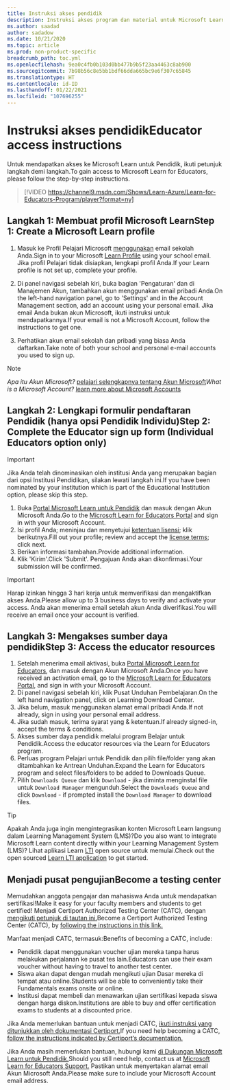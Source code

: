 ```yaml
---
title: Instruksi akses pendidik
description: Instruksi akses program dan material untuk Microsoft Learn untuk Pendidik.
ms.author: saadad
author: sadadow
ms.date: 10/21/2020
ms.topic: article
ms.prod: non-product-specific
breadcrumb_path: toc.yml
ms.openlocfilehash: 9ea0c4fb0b103d0bb477b9b5f23aa4463c8ab900
ms.sourcegitcommit: 7b98b56c8e5bb1bdf66dda665bc9e6f307c65845
ms.translationtype: HT
ms.contentlocale: id-ID
ms.lasthandoff: 01/22/2021
ms.locfileid: "107696255"
---
```

# <a name="educator-access-instructions"></a><span data-ttu-id="e5518-103">Instruksi akses pendidik</span><span class="sxs-lookup"><span data-stu-id="e5518-103">Educator access instructions</span></span>

<span data-ttu-id="e5518-104">Untuk mendapatkan akses ke Microsoft Learn untuk Pendidik, ikuti petunjuk langkah demi langkah.</span><span class="sxs-lookup"><span data-stu-id="e5518-104">To gain access to Microsoft Learn for Educators, please follow the step-by-step instructions.</span></span>

> [!VIDEO https://channel9.msdn.com/Shows/Learn-Azure/Learn-for-Educators-Program/player?format=ny]

## <a name="step-1-create-a-microsoft-learn-profile"></a><span data-ttu-id="e5518-105">Langkah 1: Membuat profil Microsoft Learn</span><span class="sxs-lookup"><span data-stu-id="e5518-105">Step 1: Create a Microsoft Learn profile</span></span>

1. <span data-ttu-id="e5518-106">Masuk ke Profil Pelajari Microsoft [menggunakan](https://techprofile.microsoft.com/register) email sekolah Anda.</span><span class="sxs-lookup"><span data-stu-id="e5518-106">Sign in to your Microsoft [Learn Profile](https://techprofile.microsoft.com/register) using your school email.</span></span> <span data-ttu-id="e5518-107">Jika profil Pelajari tidak disiapkan, lengkapi profil Anda.</span><span class="sxs-lookup"><span data-stu-id="e5518-107">If your Learn profile is not set up, complete your profile.</span></span>

1. <span data-ttu-id="e5518-108">Di panel navigasi sebelah kiri, buka bagian 'Pengaturan' dan di Manajemen Akun, tambahkan akun menggunakan email pribadi Anda.</span><span class="sxs-lookup"><span data-stu-id="e5518-108">On the left-hand navigation panel, go to 'Settings' and in the Account Management section, add an account using your personal email.</span></span>  <span data-ttu-id="e5518-109">Jika email Anda bukan akun Microsoft, ikuti instruksi untuk mendapatkannya.</span><span class="sxs-lookup"><span data-stu-id="e5518-109">If your email is not a Microsoft Account, follow the instructions to get one.</span></span>

1. <span data-ttu-id="e5518-110">Perhatikan akun email sekolah dan pribadi yang biasa Anda daftarkan.</span><span class="sxs-lookup"><span data-stu-id="e5518-110">Take note of both your school and personal e-mail accounts you used to sign up.</span></span>

> [!Note]
> <span data-ttu-id="e5518-111">*Apa itu Akun Microsoft?* [pelajari selengkapnya tentang Akun Microsoft](https://support.microsoft.com/help/4028195/microsoft-account-how-to-sign-in)</span><span class="sxs-lookup"><span data-stu-id="e5518-111">*What is a Microsoft Account?* [learn more about Microsoft Accounts](https://support.microsoft.com/help/4028195/microsoft-account-how-to-sign-in)</span></span>



## <a name="step-2-complete-the-educator-sign-up-form-individual-educators-option-only"></a><span data-ttu-id="e5518-112">Langkah 2: Lengkapi formulir pendaftaran Pendidik (hanya opsi Pendidik Individu)</span><span class="sxs-lookup"><span data-stu-id="e5518-112">Step 2: Complete the Educator sign up form (Individual Educators option only)</span></span>

> [!IMPORTANT]
> <span data-ttu-id="e5518-113">Jika Anda telah dinominasikan oleh institusi Anda yang merupakan bagian dari opsi Institusi Pendidikan, silakan lewati langkah ini.</span><span class="sxs-lookup"><span data-stu-id="e5518-113">If you have been nominated by your institution which is part of the Educational Institution option, please skip this step.</span></span>

1. <span data-ttu-id="e5518-114">Buka [Portal Microsoft Learn untuk Pendidik](https://aka.ms/MSLEPort) dan masuk dengan Akun Microsoft Anda.</span><span class="sxs-lookup"><span data-stu-id="e5518-114">Go to the [Microsoft Learn for Educators Portal](https://aka.ms/MSLEPort) and sign in with your Microsoft Account.</span></span>
1. <span data-ttu-id="e5518-115">Isi profil Anda; meninjau dan menyetujui [ketentuan lisensi](https://docs.microsoft.com/legal/educator-courseware/terms); klik berikutnya.</span><span class="sxs-lookup"><span data-stu-id="e5518-115">Fill out your profile; review and accept the [license terms](https://docs.microsoft.com/legal/educator-courseware/terms); click next.</span></span>
1. <span data-ttu-id="e5518-116">Berikan informasi tambahan.</span><span class="sxs-lookup"><span data-stu-id="e5518-116">Provide additional information.</span></span>
1. <span data-ttu-id="e5518-117">Klik 'Kirim'.</span><span class="sxs-lookup"><span data-stu-id="e5518-117">Click 'Submit'.</span></span> <span data-ttu-id="e5518-118">Pengajuan Anda akan dikonfirmasi.</span><span class="sxs-lookup"><span data-stu-id="e5518-118">Your submission will be confirmed.</span></span>

> [!IMPORTANT]
> <span data-ttu-id="e5518-119">Harap izinkan hingga 3 hari kerja untuk memverifikasi dan mengaktifkan akses Anda.</span><span class="sxs-lookup"><span data-stu-id="e5518-119">Please allow up to 3 business days to verify and activate your access.</span></span> <span data-ttu-id="e5518-120">Anda akan menerima email setelah akun Anda diverifikasi.</span><span class="sxs-lookup"><span data-stu-id="e5518-120">You will receive an email once your account is verified.</span></span>

## <a name="step-3-access-the-educator-resources"></a><span data-ttu-id="e5518-121">Langkah 3: Mengakses sumber daya pendidik</span><span class="sxs-lookup"><span data-stu-id="e5518-121">Step 3: Access the educator resources</span></span>

1. <span data-ttu-id="e5518-122">Setelah menerima email aktivasi, buka [Portal Microsoft Learn for Educators](https://aka.ms/MSLEPort), dan masuk dengan Akun Microsoft Anda.</span><span class="sxs-lookup"><span data-stu-id="e5518-122">Once you have received an activation email, go to the [Microsoft Learn for Educators Portal](https://aka.ms/MSLEPort), and sign in with your Microsoft Account.</span></span>
1. <span data-ttu-id="e5518-123">Di panel navigasi sebelah kiri, klik Pusat Unduhan Pembelajaran.</span><span class="sxs-lookup"><span data-stu-id="e5518-123">On the left hand navigation panel, click on Learning Download Center.</span></span>  
1. <span data-ttu-id="e5518-124">Jika belum, masuk menggunakan alamat email pribadi Anda.</span><span class="sxs-lookup"><span data-stu-id="e5518-124">If not already, sign in using your personal email address.</span></span>
1. <span data-ttu-id="e5518-125">Jika sudah masuk, terima syarat yang & ketentuan.</span><span class="sxs-lookup"><span data-stu-id="e5518-125">If already signed-in, accept the terms & conditions.</span></span>
1. <span data-ttu-id="e5518-126">Akses sumber daya pendidik melalui program Belajar untuk Pendidik.</span><span class="sxs-lookup"><span data-stu-id="e5518-126">Access the educator resources via the Learn for Educators program.</span></span>
1. <span data-ttu-id="e5518-127">Perluas program Pelajari untuk Pendidik dan pilih file/folder yang akan ditambahkan ke Antrean Unduhan.</span><span class="sxs-lookup"><span data-stu-id="e5518-127">Expand the Learn for Educators program and select files/folders to be added to Downloads Queue.</span></span>
1. <span data-ttu-id="e5518-128">Pilih `Downloads Queue` dan klik `Download` - jika diminta menginstal file untuk `Download Manager` mengunduh.</span><span class="sxs-lookup"><span data-stu-id="e5518-128">Select the `Downloads Queue` and click `Download` - if prompted install the `Download Manager` to download files.</span></span>

> [!Tip]
> <span data-ttu-id="e5518-129">Apakah Anda juga ingin mengintegrasikan konten Microsoft Learn langsung dalam Learning Management System (LMS)?</span><span class="sxs-lookup"><span data-stu-id="e5518-129">Do you also want to integrate Microsoft Learn content directly within your Learning Management System (LMS)?</span></span> <span data-ttu-id="e5518-130">Lihat aplikasi Learn [LTI](https://docs.microsoft.com/learn/support/lti-application) open source untuk memulai.</span><span class="sxs-lookup"><span data-stu-id="e5518-130">Check out the open sourced [Learn LTI application](https://docs.microsoft.com/learn/support/lti-application) to get started.</span></span>

## <a name="become-a-testing-center"></a><span data-ttu-id="e5518-131">Menjadi pusat pengujian</span><span class="sxs-lookup"><span data-stu-id="e5518-131">Become a testing center</span></span>

<span data-ttu-id="e5518-132">Memudahkan anggota pengajar dan mahasiswa Anda untuk mendapatkan sertifikasi!</span><span class="sxs-lookup"><span data-stu-id="e5518-132">Make it easy for your faculty members and students to get certified!</span></span> <span data-ttu-id="e5518-133">Menjadi Certiport Authorized Testing Center (CATC), dengan [mengikuti petunjuk di tautan ini.](https://certiport.pearsonvue.com/Educator-resources/Get-started)</span><span class="sxs-lookup"><span data-stu-id="e5518-133">Become a Certiport Authorized Testing Center (CATC), by [following the instructions in this link.](https://certiport.pearsonvue.com/Educator-resources/Get-started)</span></span>

<span data-ttu-id="e5518-134">Manfaat menjadi CATC, termasuk:</span><span class="sxs-lookup"><span data-stu-id="e5518-134">Benefits of becoming a CATC, include:</span></span>

- <span data-ttu-id="e5518-135">Pendidik dapat menggunakan voucher ujian mereka tanpa harus melakukan perjalanan ke pusat tes lain.</span><span class="sxs-lookup"><span data-stu-id="e5518-135">Educators can use their exam voucher without having to travel to another test center.</span></span>
- <span data-ttu-id="e5518-136">Siswa akan dapat dengan mudah mengikuti ujian Dasar mereka di tempat atau online.</span><span class="sxs-lookup"><span data-stu-id="e5518-136">Students will be able to conveniently take their Fundamentals exams onsite or online.</span></span>
- <span data-ttu-id="e5518-137">Institusi dapat membeli dan menawarkan ujian sertifikasi kepada siswa dengan harga diskon.</span><span class="sxs-lookup"><span data-stu-id="e5518-137">Institutions are able to buy and offer certification exams to students at a discounted price.</span></span>

<span data-ttu-id="e5518-138">Jika Anda memerlukan bantuan untuk menjadi CATC, [ikuti instruksi yang ditunjukkan oleh dokumentasi Certiport.](https://certiport.pearsonvue.com/Support/Support-for-CATCs)</span><span class="sxs-lookup"><span data-stu-id="e5518-138">If you need help becoming a CATC, [follow the instructions indicated by Certiport’s documentation.](https://certiport.pearsonvue.com/Support/Support-for-CATCs)</span></span>

<span data-ttu-id="e5518-139">Jika Anda masih memerlukan bantuan, hubungi kami [di Dukungan Microsoft Learn untuk Pendidik.](mailto:mslesup@microsoft.com)</span><span class="sxs-lookup"><span data-stu-id="e5518-139">Should you still need help, contact us at [Microsoft Learn for Educators Support.](mailto:mslesup@microsoft.com)</span></span> <span data-ttu-id="e5518-140">Pastikan untuk menyertakan alamat email Akun Microsoft Anda.</span><span class="sxs-lookup"><span data-stu-id="e5518-140">Please make sure to include your Microsoft Account email address.</span></span>
